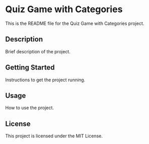 # Quiz Game with Categories

This is the README file for the Quiz Game with Categories project.

## Description

Brief description of the project.

## Getting Started

Instructions to get the project running.

## Usage

How to use the project.

## License

This project is licensed under the MIT License.